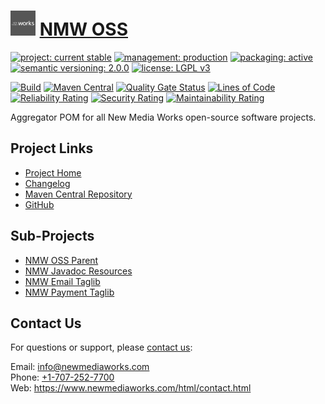 # [<img src="nmw-logo.png" alt="NMW Logo" width="40" height="40">](https://github.com/newmediaworks) [NMW OSS](https://github.com/newmediaworks/nmw-oss)

[![project: current stable](https://oss.newmediaworks.com/ao-badges/project-current-stable.svg)](https://aoindustries.com/life-cycle#project-current-stable)
[![management: production](https://oss.newmediaworks.com/ao-badges/management-production.svg)](https://aoindustries.com/life-cycle#management-production)
[![packaging: active](https://oss.newmediaworks.com/ao-badges/packaging-active.svg)](https://aoindustries.com/life-cycle#packaging-active)  
[![semantic versioning: 2.0.0](https://oss.newmediaworks.com/ao-badges/semver-2.0.0.svg)](http://semver.org/spec/v2.0.0.html)
[![license: LGPL v3](https://oss.newmediaworks.com/ao-badges/license-lgpl-3.0.svg)](https://www.gnu.org/licenses/lgpl-3.0)

[![Build](https://github.com/newmediaworks/nmw-oss/workflows/Build/badge.svg?branch=master)](https://github.com/newmediaworks/nmw-oss/actions?query=workflow%3ABuild)
[![Maven Central](https://maven-badges.herokuapp.com/maven-central/com.newmediaworks/nmw-oss/badge.svg)](https://maven-badges.herokuapp.com/maven-central/com.newmediaworks/nmw-oss)
[![Quality Gate Status](https://sonarcloud.io/api/project_badges/measure?branch=master&project=com.newmediaworks%3Anmw-oss&metric=alert_status)](https://sonarcloud.io/dashboard?branch=master&id=com.newmediaworks%3Anmw-oss)
[![Lines of Code](https://sonarcloud.io/api/project_badges/measure?branch=master&project=com.newmediaworks%3Anmw-oss&metric=ncloc)](https://sonarcloud.io/component_measures?branch=master&id=com.newmediaworks%3Anmw-oss&metric=ncloc)  
[![Reliability Rating](https://sonarcloud.io/api/project_badges/measure?branch=master&project=com.newmediaworks%3Anmw-oss&metric=reliability_rating)](https://sonarcloud.io/component_measures?branch=master&id=com.newmediaworks%3Anmw-oss&metric=Reliability)
[![Security Rating](https://sonarcloud.io/api/project_badges/measure?branch=master&project=com.newmediaworks%3Anmw-oss&metric=security_rating)](https://sonarcloud.io/component_measures?branch=master&id=com.newmediaworks%3Anmw-oss&metric=Security)
[![Maintainability Rating](https://sonarcloud.io/api/project_badges/measure?branch=master&project=com.newmediaworks%3Anmw-oss&metric=sqale_rating)](https://sonarcloud.io/component_measures?branch=master&id=com.newmediaworks%3Anmw-oss&metric=Maintainability)

Aggregator POM for all New Media Works open-source software projects.

## Project Links
* [Project Home](https://oss.newmediaworks.com/)
* [Changelog](https://oss.newmediaworks.com/changelog)
* [Maven Central Repository](https://search.maven.org/artifact/com.newmediaworks/nmw-oss)
* [GitHub](https://github.com/newmediaworks/nmw-oss)

## Sub-Projects
* [NMW OSS Parent](https://github.com/newmediaworks/nmw-oss-parent)
* [NMW Javadoc Resources](https://github.com/newmediaworks/nmw-javadoc-resources)
* [NMW Email Taglib](https://github.com/newmediaworks/nmw-email-taglib)
* [NMW Payment Taglib](https://github.com/newmediaworks/nmw-payment-taglib)

## Contact Us
For questions or support, please [contact us](https://www.newmediaworks.com/html/contact.html):

Email: [info@newmediaworks.com](mailto:info@newmediaworks.com)  
Phone: [+1-707-252-7700](tel:+1-707-252-7700)  
Web: https://www.newmediaworks.com/html/contact.html
